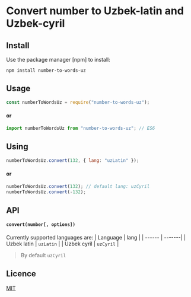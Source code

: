 # Convert number to Uzbek-latin and Uzbek-cyril

## Install

Use the package manager [npm] to install:

```
npm install number-to-words-uz
```

## Usage

```javascript
const numberToWordsUz = require("number-to-words-uz");
```

#### or

```javascript
import numberToWordsUz from "number-to-words-uz"; // ES6
```

## Using

```javascript
numberToWordsUz.convert(132, { lang: "uzLatin" });
```

#### or

```javascript
numberToWordsUz.convert(132); // default lang: uzCyril
numberToWordsUz.convert(-132);
```

## API

#### `convert(number[, options])`

Currently supported languages are:
| Language | lang |
| ------ | -------|
| Uzbek latin | `uzLatin` |
| Uzbek cyril | `uzCyril` |

> By default `uzCyril`

## Licence

[MIT](https://choosealicense.com/licenses/mit/)
